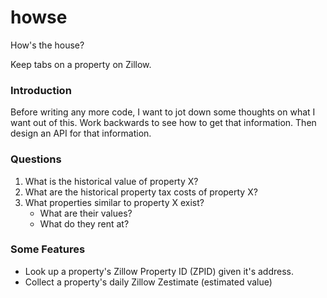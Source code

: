 # howse
How's the house?

Keep tabs on a property on Zillow.


### Introduction

Before writing any more code, I want to jot down some thoughts on what I want out of this. 
Work backwards to see how to get that information. Then design an API for that information.


### Questions

1. What is the historical value of property X?
2. What are the historical property tax costs of property X?
3. What properties similar to property X exist? 
    - What are their values?
    - What do they rent at? 

### Some Features

- Look up a property's Zillow Property ID (ZPID) given it's address.
- Collect a property's daily Zillow Zestimate (estimated value)
